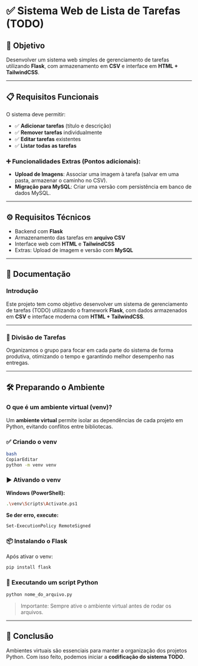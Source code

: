 # ✅ Sistema Web de Lista de Tarefas (TODO)

## 🎯 Objetivo

Desenvolver um sistema web simples de gerenciamento de tarefas utilizando **Flask**, com armazenamento em **CSV** e interface em **HTML + TailwindCSS**.

---

## 📋 Requisitos Funcionais

O sistema deve permitir:

- ✅ **Adicionar tarefas** (título e descrição)
- ✅ **Remover tarefas** individualmente
- ✅ **Editar tarefas** existentes
- ✅ **Listar todas as tarefas**

### ➕ Funcionalidades Extras (Pontos adicionais):

- **Upload de Imagens**: Associar uma imagem à tarefa (salvar em uma pasta, armazenar o caminho no CSV).
- **Migração para MySQL**: Criar uma versão com persistência em banco de dados MySQL.

---

## ⚙️ Requisitos Técnicos

- Backend com **Flask**
- Armazenamento das tarefas em **arquivo CSV**
- Interface web com **HTML** e **TailwindCSS**
- Extras: Upload de imagem e versão com **MySQL**

---

## 🧾 Documentação

### Introdução

Este projeto tem como objetivo desenvolver um sistema de gerenciamento de tarefas (TODO) utilizando o framework **Flask**, com dados armazenados em **CSV** e interface moderna com **HTML + TailwindCSS**.

---

### 🔄 Divisão de Tarefas

Organizamos o grupo para focar em cada parte do sistema de forma produtiva, otimizando o tempo e garantindo melhor desempenho nas entregas.

---

## 🛠️ Preparando o Ambiente

### O que é um ambiente virtual (venv)?

Um **ambiente virtual** permite isolar as dependências de cada projeto em Python, evitando conflitos entre bibliotecas.

### ✅ Criando o venv

```bash
bash
CopiarEditar
python -m venv venv

```

### ▶️ Ativando o venv

**Windows (PowerShell):**

```bash
.\venv\Scripts\Activate.ps1

```

**Se der erro, execute:**

```bash
Set-ExecutionPolicy RemoteSigned

```

### 📦 Instalando o Flask

Após ativar o venv:

```bash
pip install flask

```

### 🚀 Executando um script Python

```bash
python nome_do_arquivo.py

```

> Importante: Sempre ative o ambiente virtual antes de rodar os arquivos.
> 

---

## 📌 Conclusão

Ambientes virtuais são essenciais para manter a organização dos projetos Python. Com isso feito, podemos iniciar a **codificação do sistema TODO**.
